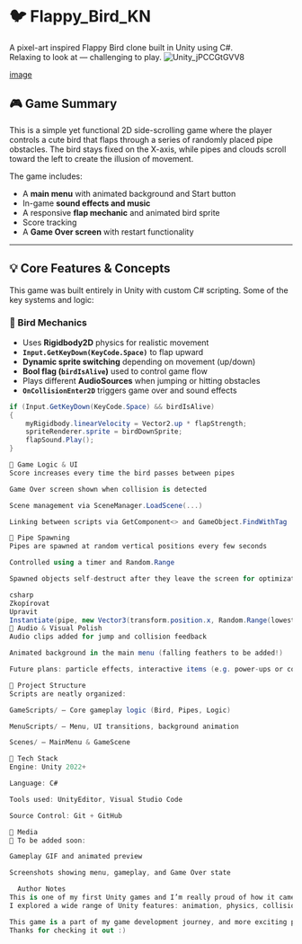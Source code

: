 # 🐦 Flappy_Bird_KN

A pixel-art inspired Flappy Bird clone built in Unity using C#.  
Relaxing to look at — challenging to play.
![Unity_jPCCGtGVV8](https://github.com/user-attachments/assets/c000fc63-6091-4382-a89b-79a3b414c9a3)

[image](https://github.com/user-attachments/assets/3adea47a-eddd-45d9-aeec-f020c0a5e4e9)



## 🎮 Game Summary

This is a simple yet functional 2D side-scrolling game where the player controls a cute bird that flaps through a series of randomly placed pipe obstacles. The bird stays fixed on the X-axis, while pipes and clouds scroll toward the left to create the illusion of movement.

The game includes:
- A **main menu** with animated background and Start button
- In-game **sound effects and music**
- A responsive **flap mechanic** and animated bird sprite
- Score tracking
- A **Game Over screen** with restart functionality

---

## 💡 Core Features & Concepts

This game was built entirely in Unity with custom C# scripting. Some of the key systems and logic:

### 🐤 Bird Mechanics
- Uses **Rigidbody2D** physics for realistic movement
- **`Input.GetKeyDown(KeyCode.Space)`** to flap upward
- **Dynamic sprite switching** depending on movement (up/down)
- **Bool flag (`birdIsAlive`)** used to control game flow
- Plays different **AudioSources** when jumping or hitting obstacles
- **`OnCollisionEnter2D`** triggers game over and sound effects

```csharp
if (Input.GetKeyDown(KeyCode.Space) && birdIsAlive)
{
    myRigidbody.linearVelocity = Vector2.up * flapStrength;
    spriteRenderer.sprite = birdDownSprite;
    flapSound.Play();
}

🧠 Game Logic & UI
Score increases every time the bird passes between pipes

Game Over screen shown when collision is detected

Scene management via SceneManager.LoadScene(...)

Linking between scripts via GetComponent<> and GameObject.FindWithTag

🧱 Pipe Spawning
Pipes are spawned at random vertical positions every few seconds

Controlled using a timer and Random.Range

Spawned objects self-destruct after they leave the screen for optimization

csharp
Zkopírovat
Upravit
Instantiate(pipe, new Vector3(transform.position.x, Random.Range(lowestPoint, highestPoint), 0), transform.rotation);
🎵 Audio & Visual Polish
Audio clips added for jump and collision feedback

Animated background in the main menu (falling feathers to be added!)

Future plans: particle effects, interactive items (e.g. power-ups or collectibles)

📁 Project Structure
Scripts are neatly organized:

GameScripts/ — Core gameplay logic (Bird, Pipes, Logic)

MenuScripts/ — Menu, UI transitions, background animation

Scenes/ — MainMenu & GameScene

🚀 Tech Stack
Engine: Unity 2022+

Language: C#

Tools used: UnityEditor, Visual Studio Code

Source Control: Git + GitHub

📸 Media
📝 To be added soon:

Gameplay GIF and animated preview

Screenshots showing menu, gameplay, and Game Over state

  Author Notes
This is one of my first Unity games and I’m really proud of how it came out.
I explored a wide range of Unity features: animation, physics, collision detection, scene management, and sound. I focused on clean code, performance (like despawning), and smart logic flows using bools and conditionals.

This game is a part of my game development journey, and more exciting projects are coming! 
Thanks for checking it out :)
